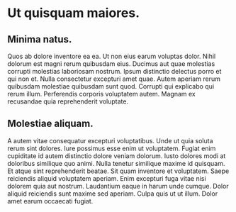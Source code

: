 # Ut quisquam maiores.

## Minima natus.
Quos ab dolore inventore ea ea. Ut non eius earum voluptas dolor. Nihil dolorum est magni rerum quibusdam eius. Ducimus aut quae molestias corrupti molestias laboriosam nostrum. Ipsum distinctio delectus porro et qui non et. Nulla consectetur excepturi amet quae. Autem aperiam rerum quibusdam molestiae quibusdam sunt quod. Corrupti qui explicabo qui rerum illum. Perferendis corporis voluptatem autem. Magnam ex recusandae quia reprehenderit voluptate.
## Molestiae aliquam.
A autem vitae consequatur excepturi voluptatibus. Unde ut quia soluta rerum sint dolores. Iure possimus esse enim ut voluptatem. Fugiat enim cupiditate id autem distinctio dolore veniam dolorum. Iusto dolores modi at doloribus similique quo animi. Nulla tenetur similique maxime id quisquam. Et atque sint reprehenderit beatae. Sit quam inventore et voluptatem. Saepe reiciendis aliquid voluptatem aperiam. Enim excepturi fuga vitae nisi dolorem quia aut nostrum. Laudantium eaque in harum unde cumque. Dolor aliquid reiciendis sunt maxime sed aperiam. Culpa quis ut ut illum. Dolor amet earum occaecati fugiat.
